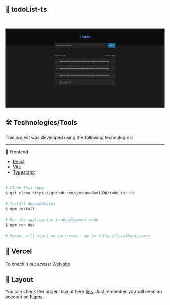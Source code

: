 ## :book: todoList-ts

<br><div align="center">
<img alt="" title="" src="https://github.com/gustavodev1998/todoList-ts/blob/main/public/layout.png" width="1200px" />

</div>

## 🛠️ Technologies/Tools

This project was developed using the following technologies:

---

🔭 Frontend

- [React](https://pt-br.reactjs.org/)
- [Vite](https://vitejs.dev/)
- [Typescript](https://www.typescriptlang.org/)


```bash

# Clone this repo
$ git clone https://github.com/gustavodev1998/todoList-ts

# Install dependencies
$ npm install

# Run the application in development mode
$ npm run dev

# Server will start on port:xxxx - go to <http://localhost:xxxx>

```

## :link: Vercel
To check it out acess: <a target="_blank" href="https://01-fundamentos-reactjs-ts-mddy.vercel.app/">Web site</a>

## 🔖 Layout

You can check the project layout here [link](<https://www.figma.com/file/KZ5BFK0Rrllb1qnBSJxicQ/ToDo-List-(Copy)?t=XUwaaj1NKXQsoAah-0>). Just remember you will need an account on [Figma](http://figma.com/).
